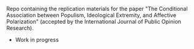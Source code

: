 Repo containing the replication materials for the paper "The Conditional Association between Populism, Ideological Extremity, and Affective Polarization" (accepted by the International Journal of Public Opinion Research).

- Work in progress